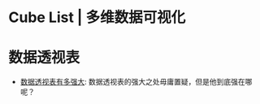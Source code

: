 # Cube List | 多维数据可视化

# 数据透视表

- [数据透视表有多强大](https://www.zhihu.com/question/28048089/answer/742720983): 数据透视表的强大之处毋庸置疑，但是他到底强在哪呢？
